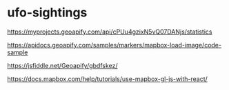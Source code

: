 # ufo-sightings

https://myprojects.geoapify.com/api/cPUu4gzixN5vQ07DANjs/statistics

https://apidocs.geoapify.com/samples/markers/mapbox-load-image/code-sample

https://jsfiddle.net/Geoapify/gbdfskez/

https://docs.mapbox.com/help/tutorials/use-mapbox-gl-js-with-react/
